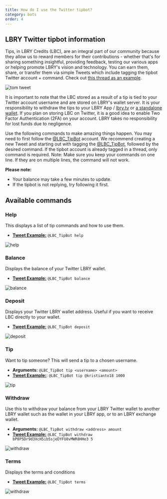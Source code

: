 ```yaml
---
title: How do I use the Twitter tipbot?
category: bots
order: 4
---
```


## LBRY Twitter tipbot information

Tips, in LBRY Credits (LBC), are an integral part of our community because they allow us to reward members for their contributions - whether that's for sharing something insightful, providing feedback, testing our various apps or helping promote LBRY's vision and technology. You can earn them, share, or transfer them via simple Tweets which include tagging the tipbot Twitter account + command. Check out [this thread as an example](https://twitter.com/TomZarebczan/status/1015244426841677826).

![tom tweet](https://spee.ch/@tipbot-tw:c/tomtweet.png)

It is important to note that the LBC stored as a result of a tip is tied to your Twitter account username and are stored on LBRY's wallet server. It is your responsibility to withdraw the tips to your LBRY App / [lbry.tv](https://lbry.tv) or [a standalone wallet](/faq/standalone-wallet). If you plan on storing LBC on Twitter, it is a good idea to enable Two Factor Authentication (2FA) on your account. LBRY takes no responsibility for lost funds due to negligence.

Use the following commands to make amazing things happen. You may need to first follow the [@LBC_TipBot](https://twitter.com/LBC_TipBot) account. We recommend creating a new Tweet and starting out with tagging the [@LBC_TipBot](https://twitter.com/LBC_TipBot), followed by the desired command. If the tipbot account is already tagged in a thread, only command is required. Note: Make sure you keep your commands on one line. If they are on multiple lines, the command will not work.

**Please note:**
- Your balance may take a few minutes to update.
- If the tipbot is not replying, try following it first.

## Available commands
### Help
This displays a list of tip commands and how to use them.

- [**Tweet Example:**](https://twitter.com/kristianto18/status/1190167088981139456) `@LBC_TipBot help`

![help](https://spee.ch/@chris45:bb/helpbots.png)


### Balance
Displays the balance of your Twitter LBRY wallet.

- [**Tweet Example:**](https://twitter.com/TomZarebczan/status/1015244426841677826) `@LBC_TipBot balance`

![balance](https://spee.ch/@tipbot-tw:c/balance.png)


### Deposit
Displays your Twitter LBRY wallet address. Useful if you want to receive LBC directly to your wallet.

- [**Tweet Example:**](https://twitter.com/TomZarebczan/status/1015244855247888384) `@LBC_TipBot deposit`

![deposit](https://spee.ch/@tipbot-tw:c/deposit.png)

### Tip
Want to tip someone? This will send a tip to a chosen username.

- **Arguments:** `@LBC_TipBot tip <username> <amount>`
- [**Tweet Example:**](https://twitter.com/LBRYio/status/1181948567277039616): `@LBC_TipBot tip @kristianto18 1000`

![tip](https://spee.ch/@chris45:bb/tipbot.png)

### Withdraw
Use this to withdraw your balance from your LBRY Twitter wallet to another LBRY wallet such as the wallet in your LBRY app, or to an LBRY exchange wallet.

- **Arguments:** `@LBC_TipBot withdraw <address> amount`
- [**Tweet Example:**](https://twitter.com/TrendsPremium/status/1015251227599364096) `@LBC_TipBot withdraw bP8P5Dr9d3XcH5ibSsjeDYFU8vMWR8HHe3 5`

![withdraw](https://spee.ch/f/withdraw.png)

### Terms
Displays the terms and conditions

- [**Tweet Example:**](https://twitter.com/TomZarebczan/status/1015245044415156225) `@LBC_TipBot terms`

![withdraw](https://spee.ch/@tipbot-tw:c/terms.png)
